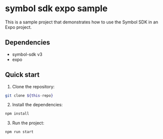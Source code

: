 # symbol sdk expo sample

This is a sample project that demonstrates how to use the Symbol SDK in an Expo project.

## Dependencies

* symbol-sdk v3 
* expo  

## Quick start

1. Clone the repository:

```bash
git clone ${this-repo}
```

2. Install the dependencies:

```bash
npm install
```

3. Run the project:

```bash
npm run start
```